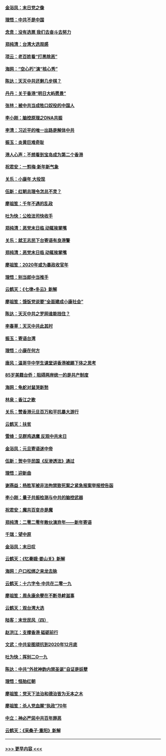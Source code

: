 #### [金浴凤：末日党之像](../pages/nsc993/n11787475.md?t=01122333) 
#### [理悟：中共不是中国](../pages/nsc993/n11787463.md?t=01122333) 
#### [念贲：没有选票  我们去奋斗去努力](../pages/nsc993/n11787398.md?t=01122333) 
#### [郑纯清：台湾大选观感](../pages/nsc993/n11786210.md?t=01122333) 
#### [项云：老百姓看“打黑除恶”](../pages/nsc993/n11785398.md?t=01122333) 
#### [海网：“空心朽”演“核心秀”](../pages/nsc993/n11783874.md?t=01122333) 
#### [陈达：天灭中共还剩几步棋？](../pages/nsc993/n11783719.md?t=01122333) 
#### [丹丹：关于香港“明日大屿愿景”](../pages/nsc993/n11783273.md?t=01122333) 
#### [张林：被中共当成牲口奴役的中国人](../pages/nsc993/n11782397.md?t=01122333) 
#### [李小刚：脑控原理之DNA共振](../pages/nsc993/n11780962.md?t=01122333) 
#### [李清：习近平的唯一出路是解体中共](../pages/nsc993/n11780866.md?t=01122333) 
#### [振玉：炎黄巨难奇耻](../pages/nsc993/n11779632.md?t=01122333) 
#### [港人心声：不想看到宝岛成为第二个香港](../pages/nsc993/n11778817.md?t=01122333) 
#### [祝君安：一剪梅‧新年新气象](../pages/nsc993/n11776340.md?t=01122333) 
#### [关乐：小康年 大役现](../pages/nsc993/n11774213.md?t=01122333) 
#### [伍新：红朝总理令怎总不灵？](../pages/nsc993/n11770813.md?t=01122333) 
#### [廖祖笙：千年不遇的乱政](../pages/nsc993/n11770373.md?t=01122333) 
#### [吐为快：公检法司快收手](../pages/nsc993/n11770359.md?t=01122333) 
#### [郑纯清：恶党末日临 动辄挨掌嘴](../pages/nsc993/n11769912.md?t=01122333) 
#### [关乐：就王志民下台寄语有良港警](../pages/nsc993/n11769903.md?t=01122333) 
#### [郑纯清：恶党末日临 动辄挨掌嘴](../pages/nsc993/n11769356.md?t=01122333) 
#### [廖祖笙：2020年或为暴政收官年](../pages/nsc993/n11768216.md?t=01122333) 
#### [理悟：别当郎中当推手](../pages/nsc993/n11768243.md?t=01122333) 
#### [云鹤天：《七律▪冬云》新解](../pages/nsc993/n11768204.md?t=01122333) 
#### [廖祖笙：饿饭党说要“全面建成小康社会”](../pages/nsc993/n11767482.md?t=01122333) 
#### [陈达：天灭中共之罗网谁能挡住？](../pages/nsc993/n11767465.md?t=01122333) 
#### [李春草：天灭中共此其时](../pages/nsc993/n11767452.md?t=01122333) 
#### [振玉：寄语台湾](../pages/nsc993/n11767432.md?t=01122333) 
#### [理悟：小康在何方](../pages/nsc993/n11767394.md?t=01122333) 
#### [唐风：温哥华中学生课堂讲香港被踢下体之思考](../pages/nsc993/n11766848.md?t=01122333) 
#### [85岁美籍台侨：阻碍两岸统一的是共产制度](../pages/nsc993/n11765043.md?t=01122333) 
#### [海网：龟蛇对鼠哭新愁](../pages/nsc993/n11764895.md?t=01122333) 
#### [林泉：香江之歌](../pages/nsc993/n11764415.md?t=01122333) 
#### [关乐：赞香港元旦百万和平抗暴大游行](../pages/nsc993/n11764382.md?t=01122333) 
#### [云鹤天：扶贫](../pages/nsc993/n11764245.md?t=01122333) 
#### [雪绮：见群鸡退鹰  反观中共末日](../pages/nsc993/n11762112.md?t=01122333) 
#### [金浴凤：元旦寄语迷中帝](../pages/nsc993/n11761788.md?t=01122333) 
#### [伍新：贺中华民国《反渗透法》通过](../pages/nsc993/n11761994.md?t=01122333) 
#### [理悟：迎新曲](../pages/nsc993/n11761152.md?t=01122333) 
#### [谢燕益：杨胜军被非法拘禁致死案之紧急报案举报控告函](../pages/nsc993/n11756134.md?t=01122333) 
#### [李小刚：量子共振检测与中共的脑控武器](../pages/nsc993/n11754518.md?t=01122333) 
#### [祝君安：魔共百变亦是魔](../pages/nsc993/n11754469.md?t=01122333) 
#### [郑纯清：二零二零年散伙演弃年——新年寄语](../pages/nsc993/n11754195.md?t=01122333) 
#### [千瑞：望中原](../pages/nsc993/n11754159.md?t=01122333) 
#### [金浴凤：末日叹](../pages/nsc993/n11752359.md?t=01122333) 
#### [云鹤天：《忆秦娥‧娄山关》新解](../pages/nsc993/n11752348.md?t=01122333) 
#### [海网：户口松绑之来龙去脉](../pages/nsc993/n11752328.md?t=01122333) 
#### [云鹤天：十六字令‧中共在二零一九](../pages/nsc993/n11752305.md?t=01122333) 
#### [廖祖笙：周永康余孽在不断寻衅滋事](../pages/nsc993/n11751013.md?t=01122333) 
#### [云鹤天：观台湾大选](../pages/nsc993/n11751007.md?t=01122333) 
#### [陆客：末世民风（四）](../pages/nsc993/n11749203.md?t=01122333) 
#### [赵洪江：支撑香港 砥砺前行](../pages/nsc993/n11748482.md?t=01122333) 
#### [文武：中共妄图顽抗到2020年12月底](../pages/nsc993/n11748446.md?t=01122333) 
#### [吐为快：挥别二O一九](../pages/nsc993/n11748411.md?t=01122333) 
#### [陈达：中共“外扰神韵内禁圣诞”自证是妖孽](../pages/nsc993/n11748226.md?t=01122333) 
#### [理悟：怪胎红朝](../pages/nsc993/n11748206.md?t=01122333) 
#### [廖祖笙：党天下法治和德治皆为无本之木](../pages/nsc993/n11748135.md?t=01122333) 
#### [廖祖笙：杀人党血腥“执政”70年](../pages/nsc993/n11745144.md?t=01122333) 
#### [中立：神必严惩中共百年罪恶](../pages/nsc993/n11744970.md?t=01122333) 
#### [云鹤天：《采桑子‧重阳》新解](../pages/nsc993/n11744948.md?t=01122333) 

----
#### [ >>> 更早内容 <<< ](../indexes/nsc993-earlier.md)
